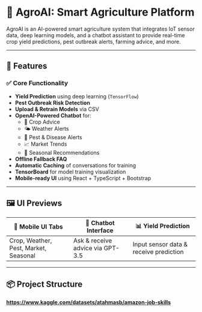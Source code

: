 
# 🌿 AgroAI: Smart Agriculture Platform

AgroAI is an AI-powered smart agriculture system that integrates IoT sensor data, deep learning models, and a chatbot assistant to provide real-time crop yield predictions, pest outbreak alerts, farming advice, and more.

---

## 🔧 Features

### ✅ Core Functionality
- **Yield Prediction** using deep learning (`TensorFlow`)
- **Pest Outbreak Risk Detection**
- **Upload & Retrain Models** via CSV
- **OpenAI-Powered Chatbot** for:
  - 📌 Crop Advice
  - 🌤️ Weather Alerts
  - 🐛 Pest & Disease Alerts
  - 📈 Market Trends
  - 🌱 Seasonal Recommendations
- **Offline Fallback FAQ**
- **Automatic Caching** of conversations for training
- **TensorBoard** for model training visualization
- **Mobile-ready UI** using React + TypeScript + Bootstrap

---

## 🖼️ UI Previews

| 📱 Mobile UI Tabs | 💬 Chatbot Interface | 📊 Yield Prediction |
|-------------------|----------------------|----------------------|
| Crop, Weather, Pest, Market, Seasonal | Ask & receive advice via GPT-3.5 | Input sensor data & receive prediction |

---

## 📦 Project Structure

#### https://www.kaggle.com/datasets/atahmasb/amazon-job-skills
